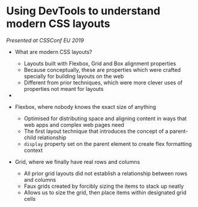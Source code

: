 # Using DevTools to understand modern CSS layouts

*Presented at CSSConf EU 2019*

- What are modern CSS layouts?
    - Layouts built with Flexbox, Grid and Box alignment properties
    - Because conceptually, these are properties which were crafted specially for building layouts on the web
    - Different from prior techniques, which were more clever uses of properties not meant for layouts

- 

- Flexbox, where nobody knows the exact size of anything
    - Optimised for distributing space and aligning content in ways that web apps and complex web pages need
    - The first layout technique that introduces the concept of a parent-child relationship
    - `display` property set on the parent element to create flex formatting context

- Grid, where we finally have real rows and columns
    - All prior grid layouts did not establish a relationship between rows and columns
    - Faux grids created by forcibly sizing the items to stack up neatly
    - Allows us to size the grid, then place items within designated grid cells

